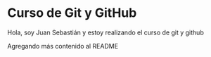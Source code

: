 # Curso de Git y GitHub
Hola, soy Juan Sebastián y estoy realizando el curso de git y github

Agregando más contenido al README